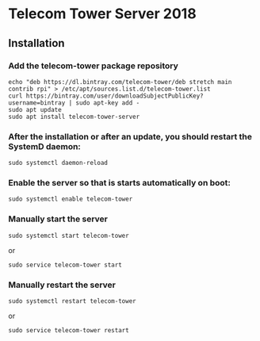 # Telecom Tower Server 2018

## Installation

### Add the telecom-tower package repository

```
echo "deb https://dl.bintray.com/telecom-tower/deb stretch main contrib rpi" > /etc/apt/sources.list.d/telecom-tower.list
curl https://bintray.com/user/downloadSubjectPublicKey?username=bintray | sudo apt-key add -
sudo apt update
sudo apt install telecom-tower-server
```

### After the installation or after an update, you should restart the SystemD daemon:

```
sudo systemctl daemon-reload
```

### Enable the server so that is starts automatically on boot:

```
sudo systemctl enable telecom-tower
```

### Manually start the server

```
sudo systemctl start telecom-tower
```
or
```
sudo service telecom-tower start
```

### Manually restart the server

```
sudo systemctl restart telecom-tower
```
or
```
sudo service telecom-tower restart
```

